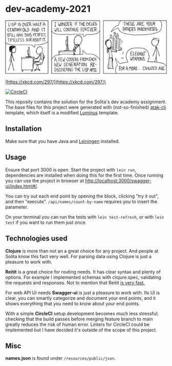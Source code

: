 # dev-academy-2021

![lisp_cycles](./resources/public/img/lisp_cycles.png)

[https://xkcd.com/297/](https://xkcd.com/297/)


[![CircleCI](https://circleci.com/gh/KeremAtak/dev-academy-2021.svg?style=svg)](https://app.circleci.com/pipelines/github/KeremAtak/dev-academy-2021)

This reposity contains the solution for the Solita's dev academy assignment. The base files for this project were generated with (not-so-finished) [atak-clj](https://github.com/KeremAtak/atak-clj) template, which itself is a modified [Luminus](https://luminusweb.com/) template.

## Installation
Make sure that you have Java and [Leiningen](https://leiningen.org/) installed.

## Usage

Ensure that port 3000 is open. Start the project with `lein run`, dependencies are installed when doing this for the first time. Once running you can use the project in browser at [http://localhost:3000/swagger-ui/index.html#/](http://localhost:3000/swagger-ui/index.html#/).

You can try out each end point by opening the block, clicking "try it out", and then "execute". `/api/names/count-by-name` requires you to insert the parameter.

On your terminal you can run the tests with `lein test-refresh`, or with `lein test` if you want to run them just once.

## Technologies used

**Clojure** is more than not an a great choice for any project. And people at Solita know this fact very well. For parsing data using Clojure is just a pleasure to work with.

**Reitit** is a great choice for routing needs. It has clear syntax and plenty of options. For example I implemented schemas with clojure.spec, validating the requests and responses. Not to mention that Reitit [is very fast.](https://github.com/metosin/reitit/blob/master/doc/performance.md)

For web API UI needs **Swagger-ui** is just a pleasure to work with. Its UI is clear, you can smartly categorize and document your end points, and it shows everything that you need to know about your end points.

With a simple **CircleCI** setup development becomes much less stressful; checking that the build passes before merging feature branch to main greatly reduces the risk of human error. Linters for CircleCI could be implemented but I have decided it's outside of the scope of this project.

## Misc

**names.json** is found under `/resources/public/json`.
